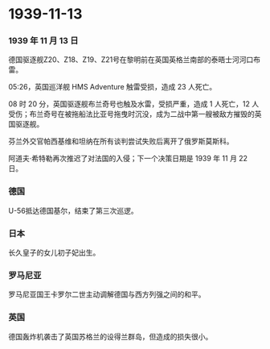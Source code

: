 # 1939-11-13

### 1939 年 11 月 13 日

德国驱逐舰Z20、Z18、Z19、Z21号在黎明前在英国英格兰南部的泰晤士河河口布雷。

05:26，英国巡洋舰 HMS Adventure 触雷受损，造成 23 人死亡。

08 时 20 分，英国驱逐舰布兰奇号也触及水雷，受损严重，造成 1 人死亡，12
人受伤；布兰奇号在被拖船法比亚号拖曳时沉没，成为二战中第一艘被敌方摧毁的英国驱逐舰。

芬兰外交官帕西基维和坦纳在所有谈判尝试失败后离开了俄罗斯莫斯科。

阿道夫·希特勒再次推迟了对法国的入侵；下一个决策日期是 1939 年 11 月 22
日。

### 德国

U-56抵达德国基尔，结束了第三次巡逻。

### 日本

长久皇子的女儿初子妃出生。

### 罗马尼亚

罗马尼亚国王卡罗尔二世主动调解德国与西方列强之间的和平。

### 英国

德国轰炸机袭击了英国苏格兰的设得兰群岛，但造成的损失很小。